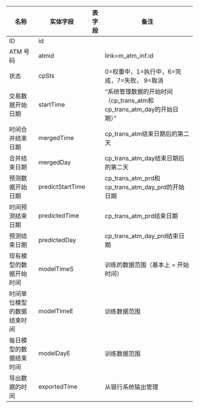 |          名称           |      实体字段    | 表字段 |            备注        |
|-------------------------|-----------------|-------|-----------------------|
|ID                       |id               |       ||
|ATM 号码                 |atmid            |       |link=m_atm_inf.id|
|状态                     |cpSts            |       |0=权重中，1=执行中，6=完成，7=失败， 9=取消|
|交易数据开始日期          |startTime        |       |“系统管理数据的开始时间（cp_trans_atm和cp_trans_atm_day的开始日期）”|
|时间合并结束日期          |mergedTime       |       |cp_trans_atm结束日期后的第二天|
|合并结束日期              |mergedDay        |       |cp_trans_atm_day结束日期后的第二天|
|预测数据开始日期          |predictStartTime |       |cp_trans_atm_prd和cp_trans_atm_day_prd的开始日期|
|时间预测结束日期          |predictedTime    |       |cp_trans_atm_prd结束日期|
|预测结束日期              |predictedDay     |       |cp_trans_atm_day_prd结束日期|
|现有模型的数据开始时间     |modelTimeS       |       |训练的数据范围（基本上 = 开始时间）|
|时间单位模型的数据结束时间 |modelTimeE       |       |训练数据范围|
|每日模型的数据结束时间     |modelDayE        |       |训练数据范围|
|导出数据的时间            |exportedTime     |       |从银行系统输出管理|























































